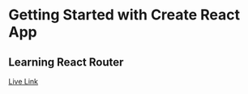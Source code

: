 # Getting Started with Create React App

## Learning React Router

[Live Link](https://www.example.com)